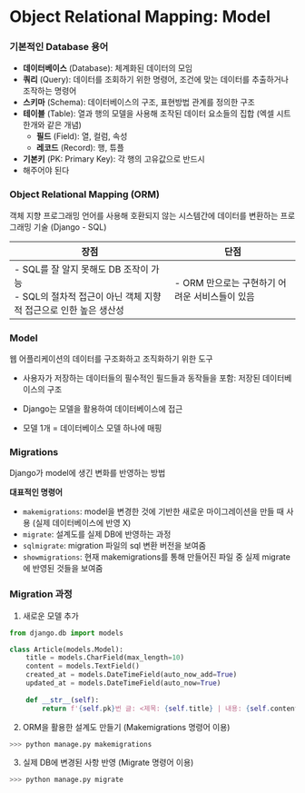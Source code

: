 # Object Relational Mapping: Model

### 기본적인 Database 용어

- **데이터베이스** (Database): 체계화된 데이터의 모임
- **쿼리** (Query): 데이터를 조회하기 위한 명령어, 조건에 맞는 데이터를 추출하거나 조작하는 명령어
- **스키마** (Schema): 데이터베이스의 구조, 표현방법 관계를 정의한 구조
- **테이블** (Table): 열과 행의 모델을 사용해 조작된 데이터 요소들의 집합 (엑셀 시트 한개와 같은 개념)
  - **필드** (Field): 열, 컬럼, 속성
  - **레코드** (Record): 행, 튜플
- **기본키** (PK: Primary Key): 각 행의 고유값으로 반드시
- 해주어야 된다



### Object Relational Mapping (ORM)

객체 지향 프로그래밍 언어를 사용해 호환되지 않는 시스템간에 데이터를 변환하는 프로그래밍 기술 (Django - SQL)

| 장점                                                         | 단점                                           |
| ------------------------------------------------------------ | ---------------------------------------------- |
| - SQL를 잘 알지 못해도 DB 조작이 가능<br />- SQL의 절차적 접근이 아닌 객체 지향적 접근으로 인한 높은 생산성 | - ORM 만으로는 구현하기 어려운 서비스들이 있음 |



### Model

웹 어플리케이션의 데이터를 구조화하고 조직화하기 위한 도구

- 사용자가 저장하는 데이터들의 필수적인 필드들과 동작들을 포함: 저장된 데이터베이스의 구조

- Django는 모델을 활용하여 데이터베이스에 접근
- 모델 1개 = 데이터베이스 모델 하나에 매핑



### Migrations

Django가 model에 생긴 변화를 반영하는 방법

**대표적인 명령어**

- `makemigrations`: model을 변경한 것에 기반한 새로운 마이그레이션을 만들 때 사용 (실제 데이터베이스에 반영 X)
- `migrate`: 설계도를 실제 DB에 반영하는 과정
- `sqlmigrate`: migration 파일의 sql 변환 버전을 보여줌
- `showmigrations`: 현재 makemigrations를 통해 만들어진 파일 중 실제 migrate에 반영된 것들을 보여줌



### Migration 과정

1. 새로운 모델 추가

```python
from django.db import models

class Article(models.Model):
    title = models.CharField(max_length=10)
    content = models.TextField()
    created_at = models.DateTimeField(auto_now_add=True)
    updated_at = models.DateTimeField(auto_now=True)
    
    def __str__(self):
        return f'{self.pk}번 글: <제목: {self.title} | 내용: {self.content}>'
```



2. ORM을 활용한 설계도 만들기 (Makemigrations 명령어 이용)

```bash
>>> python manage.py makemigrations
```



3. 실제 DB에 변경된 사항 반영 (Migrate 명령어 이용)

```bash
>>> python manage.py migrate
```

